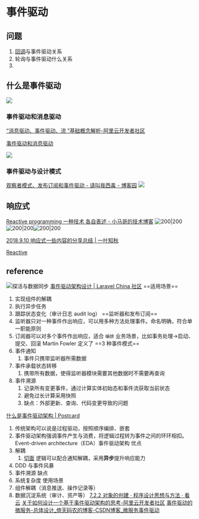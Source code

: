 # 事件驱动
## 问题
1. [回调](回调、观察者、事件监听、发布订阅.md#回调)与事件驱动关系
2. 轮询与事件驱动什么关系
3. 
## 什么是事件驱动
![](Pasted%20image%2020230823154153.png)

### 事件驱动和消息驱动
[“消息驱动、事件驱动、流 ”基础概念解析-阿里云开发者社区](https://developer.aliyun.com/article/899673)

[事件驱动和消息驱动](https://cloud.tencent.com/developer/article/1618438)

![](Pasted%20image%2020230823154218.png)

### 事件驱动与设计模式
[观察者模式、发布订阅和事件驱动 - 请叫我西毒 - 博客园](https://www.cnblogs.com/hhhshct/p/10297872.html)
![](Pasted%20image%2020230824112500.png)
## 响应式
[Reactive programming 一种技术 各自表述 - 小马哥的技术博客](https://mercyblitz.github.io/2018/07/25/Reactive-Programming-%E4%B8%80%E7%A7%8D%E6%8A%80%E6%9C%AF-%E5%90%84%E8%87%AA%E8%A1%A8%E8%BF%B0/)
![200|200](Pasted%20image%2020230824101636.png)![200|200](Pasted%20image%2020230824101613.png)![200|200](Pasted%20image%2020230824101541.png)


[2018.9.10 响应式一些内容的分享总结 | 一叶知秋](https://muyinchen.github.io/2018/09/12/2018.9.10%20%E5%93%8D%E5%BA%94%E5%BC%8F%E4%B8%80%E4%BA%9B%E5%86%85%E5%AE%B9%E7%9A%84%E5%88%86%E4%BA%AB%E6%80%BB%E7%BB%93)

[Reactive](Reactive.md)
## reference
![探活与数据同步](探活与数据同步.md#轮询与事件驱动)
[事件驱动架构设计 | Laravel China 社区](https://learnku.com/articles/15187/event-driven-architecture-design)
==适用场景==
1. 实现组件的解耦
2. 执行异步任务
3. 跟踪状态变化（审计日志 audit log）
==监听器和发布订阅==
1. 监听器只对一种事件作出响应，可以用多种方法处理事件。命名明确，符合单一职能原则
2. 订阅器可以对多个事件作出响应，适合 `编排` 业务场景，比如事务处理->启动、提交、回滚
Martin Fowler 定义了 ==3 种事件模式==
1. 事件通知
	1. 事件只携带监听器所需数据
2. 事件承载状态转移
	1. 携带所有数据，使得监听器模块需要其他数据时不需要再查询
3. 事件溯源
	1. 记录所有变更事件，通过计算实体初始态和事件流获取当前状态
	2. 避免过长计算采用快照
	3. 缺点：外部更新、查询、代码变更导致的问题

[什么是事件驱动架构 | Postcard](https://postcard.lilpilot.co/posts/%E4%BB%80%E4%B9%88%E6%98%AF%E4%BA%8B%E4%BB%B6%E9%A9%B1%E5%8A%A8%E6%9E%B6%E6%9E%84/)
1. 传统架构可以说是过程驱动，按照顺序编排、嵌套
2. 事件驱动架构强调事件产生与消费，将逻辑过程转为事件之间的环环相扣。
Event-driven architecture（EDA）事件驱动架构 优点
1. 解耦
	1. [切面](AOP.md#AOP) 逻辑可以配合通知解耦，采用**异步**提升响应能力
2. DDD 与事件风暴
3. 事件溯源
缺点
1. 系统复杂度
使用场景
1. 组件解耦（消息推送、操作记录等）
2. 数据沉淀系统（审计、资产等）
[7.2.2 对象的创建 · 程序设计思想与方法 · 看云](https://www.kancloud.cn/wizardforcel/sjtu-cs902-courseware/119839)
[关于如何设计一个基于事件驱动架构的思考-阿里云开发者社区](https://developer.aliyun.com/article/53471)
[事件驱动的微服务-总体设计\_倚天码农的博客-CSDN博客\_微服务事件驱动](https://blog.csdn.net/weixin_38748858/article/details/105528371)